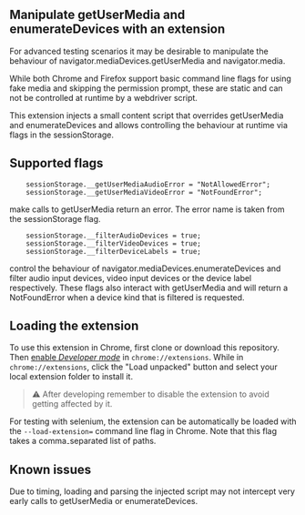 ## Manipulate getUserMedia and enumerateDevices with an extension
For advanced testing scenarios it may be desirable to manipulate the behaviour
of navigator.mediaDevices.getUserMedia and navigator.media.

While both Chrome and Firefox support basic command line flags for using fake media
and skipping the permission prompt, these are static and can not be controlled at runtime
by a webdriver script.

This extension injects a small content script that overrides getUserMedia and enumerateDevices
and allows controlling the behaviour at runtime via flags in the sessionStorage.

## Supported flags
```
    sessionStorage.__getUserMediaAudioError = "NotAllowedError";
    sessionStorage.__getUserMediaVideoError = "NotFoundError";
```
make calls to getUserMedia return an error. The error name is taken from the sessionStorage flag.

```
    sessionStorage.__filterAudioDevices = true;
    sessionStorage.__filterVideoDevices = true;
    sessionStorage.__filterDeviceLabels = true;
```
control the behaviour of navigator.mediaDevices.enumerateDevices and filter audio input devices, video input devices
or the device label respectively. These flags also interact with getUserMedia and will return a NotFoundError when
a device kind that is filtered is requested.

## Loading the extension
To use this extension in Chrome, first clone or download this repository. Then [enable _Developer mode_](https://developer.chrome.com/extensions/faq#faq-dev-01) in `chrome://extensions`. While in `chrome://extensions`, click the "Load unpacked" button and select your local extension folder to install it.

> ⚠️ After developing remember to disable the extension to avoid getting affected by it.

For testing with selenium, the extension can be automatically be loaded with the
`--load-extension=` command line flag in Chrome. Note that this flag takes a comma₋separated list of paths.

## Known issues
Due to timing, loading and parsing the injected script may not intercept very early calls to getUserMedia or enumerateDevices.
